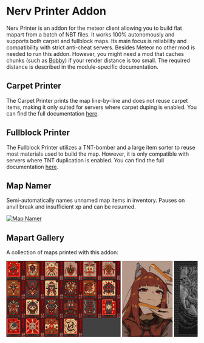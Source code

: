 
# Nerv Printer Addon

Nerv Printer is an addon for the meteor client allowing you to build flat mapart from a batch of NBT files. It works 100% autonomously and supports both carpet and fullblock maps. Its main focus is reliability and compatibility with strict anti-cheat servers. Besides Meteor no other mod is needed to run this addon. However, you might need a mod that caches chunks (such as [Bobby](https://www.curseforge.com/minecraft/mc-mods/bobby)) if your render distance is too small. The required distance is described in the module-specific documentation.

## Carpet Printer
The Carpet Printer prints the map line-by-line and does not reuse carpet items, making it only suited for servers where carpet duping is enabled. You can find the full documentation [here](Documentation/CarpetGuide.md).

## Fullblock Printer
The Fullblock Printer utilizes a TNT-bomber and a large item sorter to reuse most materials used to build the map. However, it is only compatible with servers where TNT duplication is enabled. You can find the full documentation [here](Documentation/FullblockGuide.md).

## Map Namer
Semi-automatically names unnamed map items in inventory. Pauses on anvil break and insufficient xp and can be resumed.

[![Map Namer](https://img.youtube.com/vi/3karXgUGU8U/0.jpg)](https://www.youtube.com/watch?v=3karXgUGU8U)

## Mapart Gallery
A collection of maps printed with this addon:

<div style="overflow-x: auto; white-space: nowrap;">
    
  <img src="Documentation/Gallery/TarotCards.png" alt="Tarot Cards" height="200">
  <img src="Documentation/Gallery/IdiotSandwich.png" alt="Idiot Sandwich" height="200">
  <img src="Documentation/Gallery/WelcomeToHell.png" alt="Welcome To Hell" height="200">
  <img src="Documentation/Gallery/AsukaCollage.png" alt="Asuka Collage" height="200">
  <img src="Documentation/Gallery/BeggingAtSpawn.png" alt="Begging At Spawn" height="200">
  <img src="Documentation/Gallery/CC&Lelouch.png" alt="CC & Lelouch" height="200">
  <img src="Documentation/Gallery/HoloAtDawn.png" alt="Holo At Dawn" height="200">
  <img src="Documentation/Gallery/JuflipsMazeGame.png" alt="Juflips Maze Game" height="200">
  <img src="Documentation/Gallery/MakimaFeet.png" alt="Makima Feet" height="200">
  <img src="Documentation/Gallery/MakimasEyes.png" alt="Makima's Eyes" height="200">
  <img src="Documentation/Gallery/MapOfJapan.png" alt="Map Of Japan" height="200">
  <img src="Documentation/Gallery/MeAndTheBoysInTheEnd.png" alt="Me And The Boys In The End" height="200">
  <img src="Documentation/Gallery/Money.png" alt="Money" height="200">
  <img src="Documentation/Gallery/Nosferatu.png" alt="Nosferatu" height="200">
  <img src="Documentation/Gallery/Restraint.png" alt="Restraint" height="200">
  <img src="Documentation/Gallery/TheFirstDate.png" alt="The First Date" height="200">
  <img src="Documentation/Gallery/Toradora!.png" alt="Toradora!" height="200">

</div>

